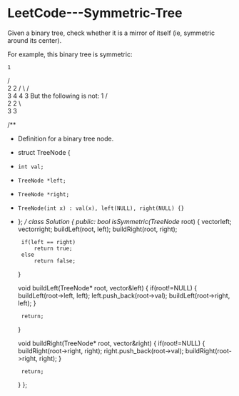 # LeetCode---Symmetric-Tree
Given a binary tree, check whether it is a mirror of itself (ie, symmetric around its center).

For example, this binary tree is symmetric:

    1
   / \
  2   2
 / \ / \
3  4 4  3
But the following is not:
    1
   / \
  2   2
   \   \
   3    3
   
   
   
/**
 * Definition for a binary tree node.
 * struct TreeNode {
 *     int val;
 *     TreeNode *left;
 *     TreeNode *right;
 *     TreeNode(int x) : val(x), left(NULL), right(NULL) {}
 * };
 */
class Solution {
public:
    bool isSymmetric(TreeNode* root) {
        vector<int>left;
        vector<int>right;
        buildLeft(root, left);
        buildRight(root, right);
        
        if(left == right)
            return true;
        else
            return false;
        
    }
    
    void buildLeft(TreeNode* root, vector<int>&left)
    {
        if(root!=NULL)
        {
            buildLeft(root->left, left);
            left.push_back(root->val);
            buildLeft(root->right, left);
        }
        
        return;
    }
    
    void buildRight(TreeNode* root, vector<int>&right)
    {
        if(root!=NULL)
        {
            buildRight(root->right, right);
            right.push_back(root->val);
            buildRight(root->right, right);
        }
        
        return;
    }
};

